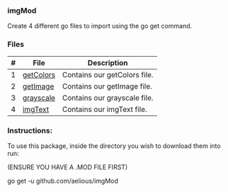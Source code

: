 ### imgMod

Create 4 different go files to import using the go get command.

### Files

|   #   | File            | Description                                        |
| :---: | --------------- | -------------------------------------------------- |
| 1 | [getColors](https://github.com/aelious/imgMod/blob/main/getColors.go) | Contains our getColors file. |
| 2 | [getImage](https://github.com/aelious/imgMod/blob/main/getImage.go) | Contains our getImage file. |
| 3 | [grayscale](https://github.com/aelious/imgMod/blob/main/grayscale.go) | Contains our grayscale file. |
| 4 | [imgText](https://github.com/aelious/imgMod/blob/main/imgText.go) | Contains our imgText file. |

### Instructions:

To use this package, inside the directory you wish to download them into run:

(ENSURE YOU HAVE A .MOD FILE FIRST)

go get -u github.com/aelious/imgMod
